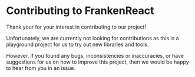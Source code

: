 # Contributing to FrankenReact

Thank your for your interest in contributing to our project!

Unfortunately, we are currently not looking for contributions as this is a playground project for us to try out new libraries and tools.

However, if you found any bugs, inconsistencies or inaccuracies, or have suggestions for us on how to improve this project, then we would be happy to hear from you in an issue.
